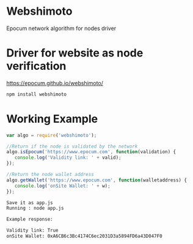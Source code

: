# Webshimoto
Epocum network algorithm for nodes driver

# Driver for website as node verification

https://epocum.github.io/webshimoto/

```bash
npm install webshimoto
```

# Working Example

```js
var algo = require('webshimoto');

//Return if the node is validated by the network
algo.isEpocum('https://www.epocum.com', function(validation) {
   console.log('Validity link: ' + valid);
});

//Return the node wallet address
algo.getWallet('https://www.epocum.com', function(walletaddress) {
   console.log('onSite Wallet: ' + w);
});

```

```bash
Save it as app.js
Running : node app.js

Example response:

Validity link: True
onSite Wallet: 0xA6CB6c3Bc4174C6ec2031D3a5894FD6a43D047F0
```
